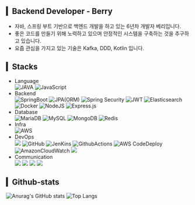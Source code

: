 ## ▎Backend Developer - Berry       
- 자바, 스프링 부트 기반으로 백엔드 개발을 하고 있는 6년차 개발자 베리입니다.
- 좋은 코드를 만들기 위해 노력하고 있으며 안정적인 시스템을 구축하는 것을 추구하고 있습니다.
- 요즘 관심을 가지고 있는 기술은 Kafka, DDD, Kotlin 입니다.

## ▎Stacks
- Language<br/>
![JAVA](https://img.shields.io/badge/Java-007396?style=for-the-badge&logo=OpenJDK&logoColor=white) ![JavaScript](https://img.shields.io/badge/JavaScript-F7DF1E?style=for-the-badge&logo=JavaScript&logoColor=black)
- Backend<br/>
![SpringBoot](https://img.shields.io/badge/SpringBoot-6DB33F?style=for-the-badge&logo=SpringBoot&logoColor=white) ![JPA(ORM)](https://img.shields.io/badge/JPA-59666C?style=for-the-badge&logo=Hibernate&logoColor=white) ![Spring Security](https://img.shields.io/badge/SpringSecurity-6DB33F?style=for-the-badge&logo=springsecurity&logoColor=white) ![JWT](https://img.shields.io/badge/JWT-000000?style=for-the-badge&logo=jsonwebtokens&logoColor=white) ![Elasticsearch](https://img.shields.io/badge/elasticsearch-005571?style=for-the-badge&logo=jsonwebtokens&logoColor=white) ![Docker](https://img.shields.io/badge/Docker-2496ED?style=for-the-badge&logo=Docker&logoColor=white) ![NodeJS](https://img.shields.io/badge/node.js-6DA55F?style=for-the-badge&logo=node.js&logoColor=white) ![Express.js](https://img.shields.io/badge/express.js-%23404d59.svg?style=for-the-badge&logo=express&logoColor=%2361DAFB)
- Database<br/>
![MariaDB](https://img.shields.io/badge/mariadb-003545.svg?style=for-the-badge&logo=mariadb&logoColor=white) ![MySQL](https://img.shields.io/badge/mysql-4479A1.svg?style=for-the-badge&logo=mysql&logoColor=white) ![MongoDB](https://img.shields.io/badge/MongoDB-%234ea94b.svg?style=for-the-badge&logo=mongodb&logoColor=white) ![Redis](https://img.shields.io/badge/redis-%23DD0031.svg?style=for-the-badge&logo=redis&logoColor=white)
- Infra<br/>
![AWS](https://img.shields.io/badge/AWS-232F3E?style=for-the-badge&logo=amazonaws&logoColor=white)
- DevOps<br/>
<img src="https://img.shields.io/badge/Git-F05032?style=for-the-badge&logo=Git&logoColor=white"/> ![GitHub](https://img.shields.io/badge/GitHub-181717?style=for-the-badge&logo=github&logoColor=white) ![JenKins](https://img.shields.io/badge/Jenkins-D24939?style=for-the-badge&logo=Jenkins&logoColor=white) ![GithubActions](https://img.shields.io/badge/GithubActions-2088FF?style=for-the-badge&logo=githubactions&logoColor=white) ![AWS CodeDeploy](https://img.shields.io/badge/AWS_CodeDeploy-2088FF?style=for-the-badge&logoColor=white) ![AmazonCloudWatch](https://img.shields.io/badge/AmazonCloudWatch-FF4F8B?style=for-the-badge&logo=amazoncloudwatch&logoColor=white) <img src="https://img.shields.io/badge/Gradle-02303A?style=for-the-badge&logo=Gradle&logoColor=white"/>
- Communication<br/>
<img src="https://img.shields.io/badge/Swagger-85EA2D?style=for-the-badge&logo=Swagger&logoColor=black"/> <img src="https://img.shields.io/badge/discord-5865F2?style=for-the-badge&logo=discord&logoColor=white">
  <img src="https://img.shields.io/badge/slack-4A154B?style=for-the-badge&logo=slack&logoColor=white">
  <img src="https://img.shields.io/badge/notion-000000?style=for-the-badge&logo=notion&logoColor=white">

## ▎Github-stats
![Anurag's GitHub stats](https://github-stats-fork-heresy60.vercel.app/api?username=heresy60&theme=radical)  ![Top Langs](https://github-stats-fork-three.vercel.app/api/top-langs/?username=heresy60&layout=compact)
